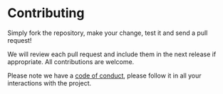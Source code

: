 # Contributing

Simply fork the repository, make your change, test it and send a pull request!

We will review each pull request and include them in the next release if appropriate. All contributions are welcome.

Please note we have a [code of conduct](./CODE_OF_CONDUCT.md), please follow it in all your interactions with the project.
